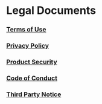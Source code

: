 # Legal Documents

### [Terms of Use](/_minio/aim-assets/legal/AI%20Platform%20%E4%BD%BF%E7%94%A8%E6%A2%9D%E6%AC%BE_CHT_20200720.pdf)

### [Privacy Policy](/_minio/aim-assets/legal/AI%20Platform_%E9%9A%B1%E7%A7%81%E6%AC%8A%E6%94%BF%E7%AD%96_CHT_20180525.pdf)

### [Product Security](/_minio/aim-assets/legal/AI%20Platform_%E7%94%A2%E5%93%81%E5%AE%89%E5%85%A8%E6%80%A7_EN_20161209.pdf)

### [Code of Conduct](/_minio/aim-assets/legal/AI%20Platform_%E8%A1%8C%E7%82%BA%E5%AE%88%E5%89%87_20110308.pdf)

### [Third Party Notice](/_minio/aim-assets/legal/AI%20Platform_第三方授權提示.txt)

